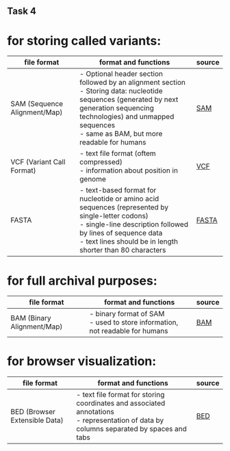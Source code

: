## Task 4

# for storing called variants:

file format | format and functions | source |
--- | --- | --- |
SAM (Sequence Alignment/Map) | - Optional header section followed by an alignment section  <br> - Storing data: nucleotide sequences (generated by next generation sequencing technologies) and unmapped sequences <br> - same as BAM, but more readable for humans | [SAM](https://samtools.github.io/hts-specs/SAMv1.pdf) |               
VCF (Variant Call Format) | - text file format (oftem compressed) <br> - information about position in genome | [VCF](https://samtools.github.io/hts-specs/VCFv4.1.pdf) |
FASTA | - text-based format for nucleotide or amino acid sequences (represented by single-letter codons) <br>- single-line description followed by lines of sequence data <br> - text lines should be in length shorter than 80 characters | [FASTA](https://en.wikipedia.org/wiki/FASTA_format) |


# for full archival purposes:

file format | format and functions | source |
--- | --- | --- |
BAM (Binary Alignment/Map) | - binary format of SAM <br> - used to store information, not readable for humans | [BAM](https://genome.sph.umich.edu/wiki/BAM)



# for browser visualization:

file format | format and functions | source |
--- | --- | --- |
BED (Browser Extensible Data) | - text file format for storing coordinates and associated annotations <br> - representation of data by columns separated by spaces and tabs | [BED](https://en.wikipedia.org/wiki/BED_(file_format))
